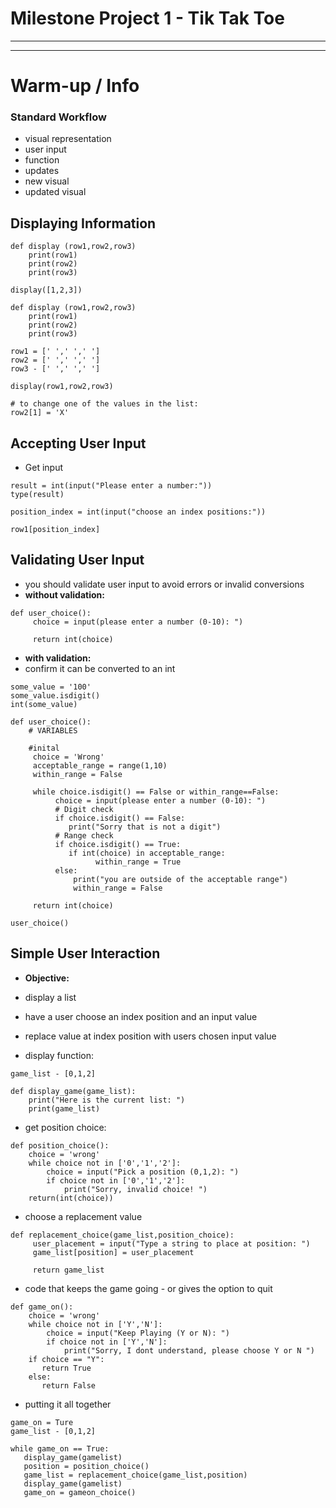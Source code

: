# Milestone Project 1 - Tik Tak Toe
***
***
# Warm-up / Info
### Standard Workflow
* visual representation
* user input
* function 
* updates
* new visual
* updated visual

## Displaying Information
```
def display (row1,row2,row3)
    print(row1)
    print(row2)
    print(row3)

display([1,2,3])
```
```
def display (row1,row2,row3)
    print(row1)
    print(row2)
    print(row3)

row1 = [' ',' ',' ']
row2 = [' ',' ',' ']
row3 - [' ',' ',' ']

display(row1,row2,row3)

# to change one of the values in the list: 
row2[1] = 'X' 
```
## Accepting User Input
* Get input
```
result = int(input("Please enter a number:"))
type(result)
```
```
position_index = int(input("choose an index positions:"))

row1[position_index]
```
## Validating User Input
* you should validate user input to avoid errors or invalid conversions
* **without validation:**
```
def user_choice():
     choice = input(please enter a number (0-10): ")

     return int(choice)
```
* **with validation:**
* confirm it can be converted to an int
```
some_value = '100'
some_value.isdigit()
int(some_value)
```
```
def user_choice():
    # VARIABLES

    #inital
     choice = 'Wrong'
     acceptable_range = range(1,10)
     within_range = False

     while choice.isdigit() == False or within_range==False:
          choice = input(please enter a number (0-10): ")
          # Digit check
          if choice.isdigit() == False:
             print("Sorry that is not a digit")
          # Range check
          if choice.isdigit() == True:
             if int(choice) in acceptable_range:
                   within_range = True
          else: 
              print("you are outside of the acceptable range")
              within_range = False
         
     return int(choice)

user_choice()
```
## Simple User Interaction
* **Objective:**
* display a list
* have a user choose an index position and an input value
* replace value at index position with users chosen input value

* display function:
```
game_list - [0,1,2]

def display_game(game_list):
    print("Here is the current list: ")
    print(game_list)
```
* get position choice:
```
def position_choice():
    choice = 'wrong'
    while choice not in ['0','1','2']:
        choice = input("Pick a position (0,1,2): ")
        if choice not in ['0','1','2']:
            print("Sorry, invalid choice! ")
    return(int(choice))
```
* choose a replacement value
```
def replacement_choice(game_list,position_choice):
     user_placement = input("Type a string to place at position: ")
     game_list[position] = user_placement

     return game_list
```
* code that keeps the game going - or gives the option to quit
```
def game_on():
    choice = 'wrong'
    while choice not in ['Y','N']:
        choice = input("Keep Playing (Y or N): ")
        if choice not in ['Y','N']:
            print("Sorry, I dont understand, please choose Y or N ")
    if choice == "Y":
       return True
    else: 
       return False
```
* putting it all together
```
game_on = Ture
game_list - [0,1,2]

while game_on == True:
   display_game(gamelist)
   position = position_choice()
   game_list = replacement_choice(game_list,position)
   display_game(gamelist)
   game_on = gameon_choice()
```
